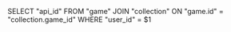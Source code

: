 SELECT "api_id" FROM "game"
JOIN "collection" ON "game.id" = "collection.game_id"
WHERE "user_id" = $1